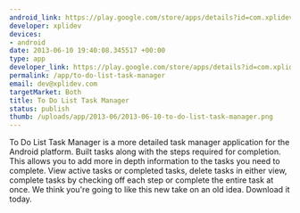```yaml
--- 
android_link: https://play.google.com/store/apps/details?id=com.xplidev.detailedtaskmanager
developer: xplidev
devices: 
- android
date: 2013-06-10 19:40:08.345517 +00:00
type: app
developer_link: https://play.google.com/store/apps/details?id=com.xplidev.detailedtaskmanager
permalink: /app/to-do-list-task-manager
email: dev@xplidev.com
targetMarket: Both
title: To Do List Task Manager
status: publish
thumb: /uploads/app/2013-06/2013-06-10-to-do-list-task-manager.png
---
```


To Do List Task Manager is a more detailed task manager application for the Android platform.  Built tasks along with the steps required for completion.  This allows you to add more in depth information to the tasks you need to complete.  View active tasks or completed tasks, delete tasks in either view, complete tasks by checking off each step or complete the entire task at once.  We think you're going to like this new take on an old idea.  Download it today.

